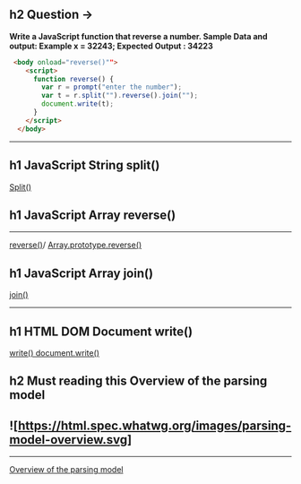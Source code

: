 ## h2 Question ->

**Write a JavaScript function that reverse a number. Sample Data and output: Example x = 32243; Expected Output : 34223**

```HTML
 <body onload="reverse()"">
    <script>
      function reverse() {
        var r = prompt("enter the number");
        var t = r.split("").reverse().join("");
        document.write(t);
      }
    </script>
  </body>
```

---

## h1 JavaScript String split()

[Split()](https://www.w3schools.com/jsref/jsref_split.asp)

## h1 JavaScript Array reverse()

---

[reverse()](https://www.w3schools.com/jsref/jsref_reverse.asp)/ [Array.prototype.reverse()](https://developer.mozilla.org/en-US/docs/Web/JavaScript/Reference/Global_Objects/Array/reverse)

## h1 JavaScript Array join()

[join()](https://www.w3schools.com/jsref/jsref_join.asp)

---

## h1 HTML DOM Document write()

[write() ](https://www.w3schools.com/jsref/met_doc_write.asp)
[document.write()](https://developer.mozilla.org/en-US/docs/Web/API/Document/write)

## h2 **Must reading this** Overview of the parsing model

## ![https://html.spec.whatwg.org/images/parsing-model-overview.svg]

---

[Overview of the parsing model](https://html.spec.whatwg.org/multipage/parsing.html#overview-of-the-parsing-model)
